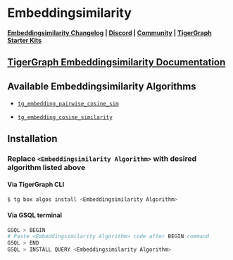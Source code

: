 
# Embeddingsimilarity

#### [Embeddingsimilarity Changelog](https://github.com/tigergraph/gsql-graph-algorithms/blob/master/algorithms/GraphML/Embeddings/EmbeddingSimilarity/CHANGELOG.md) | [Discord](https://discord.gg/vFbmPyvJJN) | [Community](https://community.tigergraph.com) | [TigerGraph Starter Kits](https://github.com/zrougamed/TigerGraph-Starter-Kits-Parser)

## [TigerGraph Embeddingsimilarity Documentation](https://docs.tigergraph.com/graph-ml/current/node-embeddings/)

## Available Embeddingsimilarity Algorithms 

* [`tg_embedding_pairwise_cosine_sim`](https://github.com/tigergraph/gsql-graph-algorithms/blob/github_link_fix/algorithms/GraphML/EmbeddingSimilarity/tg_embedding_pairwise_cosine_sim.gsql)

* [`tg_embedding_cosine_similarity`](https://github.com/tigergraph/gsql-graph-algorithms/blob/github_link_fix/algorithms/GraphML/EmbeddingSimilarity/tg_embedding_cosine_sim.gsql)

## Installation 

### Replace `<Embeddingsimilarity Algorithm>` with desired algorithm listed above 

#### Via TigerGraph CLI

```bash
$ tg box algos install <Embeddingsimilarity Algorithm>
```

#### Via GSQL terminal

```bash
GSQL > BEGIN
# Paste <Embeddingsimilarity Algorithm> code after BEGIN command
GSQL > END 
GSQL > INSTALL QUERY <Embeddingsimilarity Algorithm>
```
